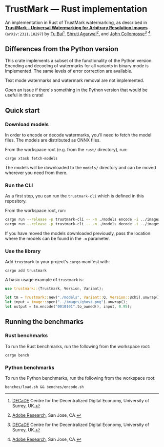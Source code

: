 # TrustMark — Rust implementation

<div style={{display: 'none'}}>

An implementation in Rust of TrustMark watermarking, as described in [**TrustMark - Universal Watermarking for Arbitrary Resolution Images**](https://arxiv.org/abs/2311.18297) (`arXiv:2311.18297`) by [Tu Bui](https://www.surrey.ac.uk/people/tu-bui)[^1], [Shruti Agarwal](https://research.adobe.com/person/shruti-agarwal/)[^2], and [John Collomosse](https://www.collomosse.com)[^1] [^2].

[^1]: [DECaDE](https://decade.ac.uk/) Centre for the Decentralized Digital Economy, University of Surrey, UK.

[^2]: [Adobe Research](https://research.adobe.com/), San Jose, CA.

</div>

## Differences from the Python version

This crate implements a subset of the functionality of the Python version. Encoding and decoding of watermarks for all variants in binary mode is implemented. The same levels of error correction are available.

Text mode watermarks and watermark removal are not implemented.

Open an issue if there's something in the Python version that would be useful in this crate!

## Quick start

### Download models

In order to encode or decode watermarks, you'll need to fetch the model files. The models are distributed as ONNX files.

From the workspace root (e.g. from the `rust/` directory), run:

```
cargo xtask fetch-models
```

The models will be downloaded to the `models/` directory and can be moved wherever you need from there.

### Run the CLI

As a first step, you can run the `trustmark-cli` which is defined in this repository.

From the workspace root, run:

```sh
cargo run --release -p trustmark-cli -- -m ./models encode -i ../images/ghost.png -o ../images/encoded.png
cargo run --release -p trustmark-cli -- -m ./models decode -i ../images/encoded.png
```

If you have moved the models downloaded previously, pass the location where the models can be found in the `-m` parameter.

### Use the library

Add `trustmark` to your project's `cargo` manifest with:

```
cargo add trustmark
```

A basic usage example of `trustmark` is:

```rust
use trustmark::{Trustmark, Version, Variant};

let tm = Trustmark::new("./models", Variant::Q, Version::Bch5).unwrap();
let input = image::open("../images/ghost.png").unwrap();
let output = tm.encode("0010101".to_owned(), input, 0.95);
```

## Running the benchmarks

### Rust benchmarks

To run the Rust benchmarks, run the following from the workspace root:

```
cargo bench
```

### Python benchmarks

To run the Python benchmarks, run the following from the workspace root:

```
benches/load.sh && benches/encode.sh
```

